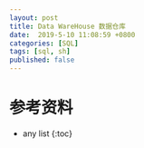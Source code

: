 ```yaml
---
layout: post
title: Data WareHouse 数据仓库
date:  2019-5-10 11:08:59 +0800
categories: [SQL]
tags: [sql, sh]
published: false
---
```


# 

# 参考资料

* any list
{:toc}